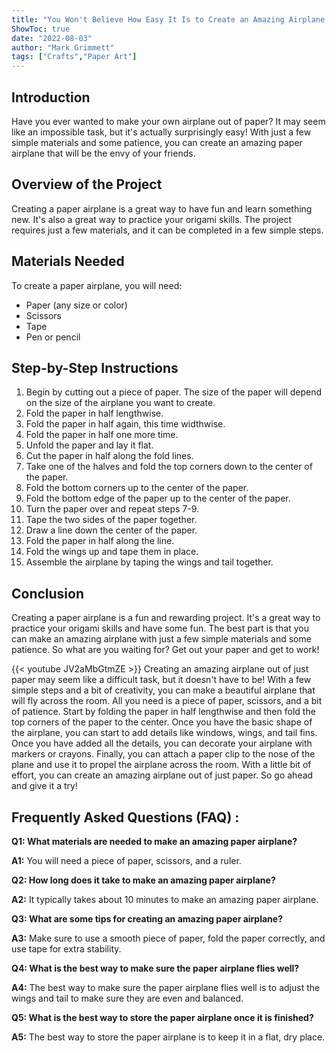```yaml
---
title: "You Won't Believe How Easy It Is to Create an Amazing Airplane Out of Just Paper!"
ShowToc: true 
date: "2022-08-03"
author: "Mark Grimmett" 
tags: ["Crafts","Paper Art"]
---
```

## Introduction 

Have you ever wanted to make your own airplane out of paper? It may seem like an impossible task, but it's actually surprisingly easy! With just a few simple materials and some patience, you can create an amazing paper airplane that will be the envy of your friends.

## Overview of the Project

Creating a paper airplane is a great way to have fun and learn something new. It's also a great way to practice your origami skills. The project requires just a few materials, and it can be completed in a few simple steps.

## Materials Needed

To create a paper airplane, you will need: 
- Paper (any size or color) 
- Scissors 
- Tape 
- Pen or pencil 

## Step-by-Step Instructions

1. Begin by cutting out a piece of paper. The size of the paper will depend on the size of the airplane you want to create. 
2. Fold the paper in half lengthwise. 
3. Fold the paper in half again, this time widthwise. 
4. Fold the paper in half one more time. 
5. Unfold the paper and lay it flat. 
6. Cut the paper in half along the fold lines. 
7. Take one of the halves and fold the top corners down to the center of the paper. 
8. Fold the bottom corners up to the center of the paper. 
9. Fold the bottom edge of the paper up to the center of the paper. 
10. Turn the paper over and repeat steps 7-9. 
11. Tape the two sides of the paper together. 
12. Draw a line down the center of the paper. 
13. Fold the paper in half along the line. 
14. Fold the wings up and tape them in place. 
15. Assemble the airplane by taping the wings and tail together. 

## Conclusion

Creating a paper airplane is a fun and rewarding project. It's a great way to practice your origami skills and have some fun. The best part is that you can make an amazing airplane with just a few simple materials and some patience. So what are you waiting for? Get out your paper and get to work!

{{< youtube JV2aMbGtmZE >}} 
Creating an amazing airplane out of just paper may seem like a difficult task, but it doesn't have to be! With a few simple steps and a bit of creativity, you can make a beautiful airplane that will fly across the room. All you need is a piece of paper, scissors, and a bit of patience. Start by folding the paper in half lengthwise and then fold the top corners of the paper to the center. Once you have the basic shape of the airplane, you can start to add details like windows, wings, and tail fins. Once you have added all the details, you can decorate your airplane with markers or crayons. Finally, you can attach a paper clip to the nose of the plane and use it to propel the airplane across the room. With a little bit of effort, you can create an amazing airplane out of just paper. So go ahead and give it a try!

## Frequently Asked Questions (FAQ) :
**Q1: What materials are needed to make an amazing paper airplane?**

**A1:** You will need a piece of paper, scissors, and a ruler. 

**Q2: How long does it take to make an amazing paper airplane?**

**A2:** It typically takes about 10 minutes to make an amazing paper airplane. 

**Q3: What are some tips for creating an amazing paper airplane?**

**A3:** Make sure to use a smooth piece of paper, fold the paper correctly, and use tape for extra stability. 

**Q4: What is the best way to make sure the paper airplane flies well?**

**A4:** The best way to make sure the paper airplane flies well is to adjust the wings and tail to make sure they are even and balanced. 

**Q5: What is the best way to store the paper airplane once it is finished?**

**A5:** The best way to store the paper airplane is to keep it in a flat, dry place.






